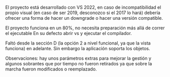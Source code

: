 
El proyecto está desarrollado con VS 2022, en caso de incompatibilidad el propio visual (en caso de ser 2019, desconozco si el 2017 lo hará)
debería ofrecer una forma de hacer un downgrade o hacer una versión compatible.

El proyecto funciona en un 80%, no necesita preparación más allá de correr el ejecutable
En su defecto abrir vs y ejecutar el compilador.

Faltó desde la sección D (la opción 2 a nivel funcional, ya que la vista funciona) en adelante.
Sin embargo la aplicación soporta los objetos.

Observaciones: hay unos parámetros extras para mejorar la gestión y algunos sobrantes que por tiempo no fueron retirados ya que
sobre la marcha fueron modificados o reemplazado.